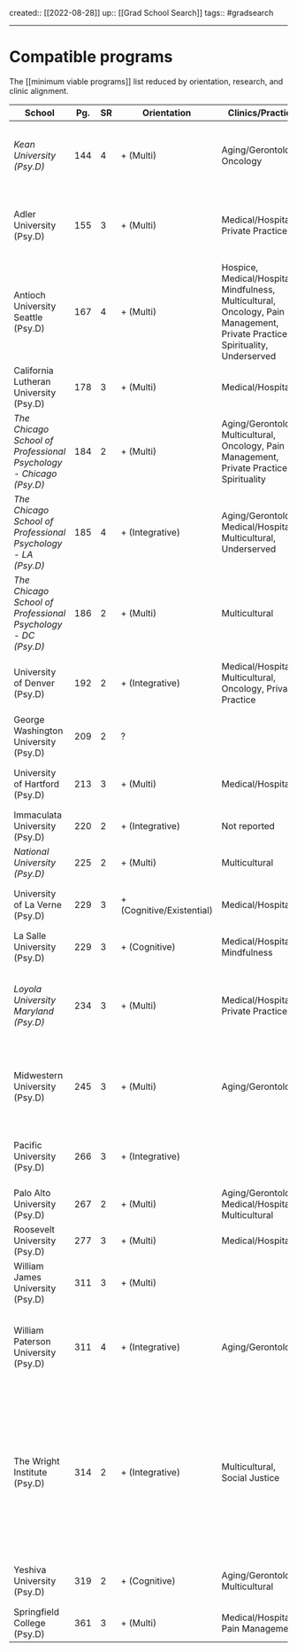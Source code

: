 ---
---
created:: [[2022-08-28]]
up:: [[Grad School Search]]
tags:: #gradsearch 
***

# Compatible programs

The [[minimum viable programs]] list reduced by orientation, research, and clinic alignment.

| School                                                            | Pg. | SR  | Orientation               | Clinics/Practica                                                                                                              | Tracks                                                                              | Research                                                                                                                                                                                                                                                                                  | Rank |
| ----------------------------------------------------------------- | --- | --- | ------------------------- | ----------------------------------------------------------------------------------------------------------------------------- | ----------------------------------------------------------------------------------- | ----------------------------------------------------------------------------------------------------------------------------------------------------------------------------------------------------------------------------------------------------------------------------------------- | ---- |
| _Kean University (Psy.D)_                                         | 144 | 4   | + (Multi)                 | Aging/Gerontology, Oncology                                                                                                   |                                                                                     | Aging/Gerontology/Adult Development, Mindfulness, Minority/Cross-Cultural/Diversity, Religion/Spirituality                                                                                                                                                                                |      |
| Adler University (Psy.D)                                          | 155 | 3   | + (Multi)                 | Medical/Hospital, Private Practice                                                                                            | Primary Care Psychology, Trauma/Disaster                                            | Aging/Gerontology/Adult Development, Community Psychology, Health Care/Primary Care, Minority/Cross-Cultural/Diversity                                                                                                                                                                    |      |
| Antioch University Seattle (Psy.D)                                | 167 | 4   | + (Multi)                 | Hospice, Medical/Hospital, Mindfulness, Multicultural, Oncology, Pain Management, Private Practice, Spirituality, Underserved |                                                                                     | Health Care/Primary Care, Health Disparities, Minority/Cross-Cultural/Diversity, Positive Psychology/Resilience, Social Justice                                                                                                                                                           |      |
| California Lutheran University (Psy.D)                            | 178 | 3   | + (Multi)                 | Medical/Hospital                                                                                                              |                                                                                     | Minority/Cross-Cultural/Diversity, Positive Psychology/Resilience                                                                                                                                                                                                                         |      |
| *The Chicago School of Professional Psychology - Chicago (Psy.D)* | 184 | 2   | + (Multi)                 | Aging/Gerontology, Multicultural, Oncology, Pain Management, Private Practice, Spirituality                                   |                                                                                     | Health Care/Primary Care, Minority/Cross-Cultural/Diversity, Religion/Spirituality                                                                                                                                                                                                        |      |
| *The Chicago School of Professional Psychology - LA (Psy.D)*      | 185 | 4   | + (Integrative)           | Aging/Gerontology, Medical/Hospital, Multicultural, Underserved                                                               | Interdisciplinary Psychology                                                        | Women's Studies/Feminism                                                                                                                                                                                                                                                                  |      |
| *The Chicago School of Professional Psychology - DC (Psy.D)*      | 186 | 2   | + (Multi)                 | Multicultural                                                                                                                 |                                                                                     | Health Disparities, Mindfulness, Minority/Cross-Cultural/Diversity                                                                                                                                                                                                                        |      |
| University of Denver (Psy.D)                                      | 192 | 2   | + (Integrative)           | Medical/Hospital, Multicultural, Oncology, Private Practice                                                                   | Behavioral Analysis/Therapy, International Disaster Psychology, Oncology Psychology | Minority/Cross-Cultural/Diversity, Oncology/Cancer Care, Social Justice                                                                                                                                                                                                                   | CF+  |
| George Washington University (Psy.D)                              | 209 | 2   | ?                         |                                                                                                                               | Adult/Adult Clinical                                                                | Minority/Cross-Cultural/Diversity                                                                                                                                                                                                                                                         |      |
| University of Hartford (Psy.D)                                    | 213 | 3   | + (Multi)                 | Medical/Hospital                                                                                                              | Generalist                                                                          | Community Psychology, Minority/Cross-Cultural/Diversity, Medical Issues                                                                                                                                                                                                                   |      |
| Immaculata University (Psy.D)                                     | 220 | 2   | + (Integrative)           | Not reported                                                                                                                  | Not reported                                                                        | Not reported                                                                                                                                                                                                                                                                              |      |
| *National University (Psy.D)*                                     | 225 | 2   | + (Multi)                 | Multicultural                                                                                                                 | Neuropsychology                                                                     | Minority/Cross-Cultural/Diversity                                                                                                                                                                                                                                                         |      |
| University of La Verne (Psy.D)                                    | 229 | 3   | + (Cognitive/Existential) | Medical/Hospital                                                                                                              |                                                                                     | Minority/Cross-Cultural/Diversity, Positive Psychology/Resilience                                                                                                                                                                                                                         |      |
| La Salle University (Psy.D)                                       | 229 | 3   | + (Cognitive)             | Medical/Hospital, Mindfulness                                                                                                 | Generalist                                                                          | Mindfulness                                                                                                                                                                                                                                                                               |      |
| *Loyola University Maryland (Psy.D)*                              | 234 | 3   | + (Multi)                 | Medical/Hospital, Private Practice                                                                                            |                                                                                     | Aging/Gerontology/Adult Development, Minority/Cross-Cultural/Diversity, Religion/Spirituality, Women's Studies/Feminism                                                                                                                                                                   | CF+  |
| Midwestern University (Psy.D)                                     | 245 | 3   | + (Multi)                 | Aging/Gerontology                                                                                                             | Neuropsychology                                                                     | Aging/Gerontology/Adult Development, Integration/Unification, Minority/Cross-Cultural/Diversity, Women's Studies/Feminism                                                                                                                                                                 |      |
| Pacific University (Psy.D)                                        | 266 | 3   | + (Integrative)           |                                                                                                                               | Adult/Adult Clinical, Neuropsychology                                               | Community Psychology, Minority/Cross-Cultural/Diversity, Interdisciplinary Psychology and Care                                                                                                                                                                                            | CF+  |
| Palo Alto University (Psy.D)                                      | 267 | 2   | + (Multi)                 | Aging/Gerontology, Medical/Hospital, Multicultural                                                                            |                                                                                     | Minority/Cross-Cultural/Diversity                                                                                                                                                                                                                                                         |      |
| Roosevelt University (Psy.D)                                      | 277 | 3   | + (Multi)                 | Medical/Hospital                                                                                                              |                                                                                     | Mindfulness, Minority/Cross-Cultural/Diversity                                                                                                                                                                                                                                            |      |
| William James University (Psy.D)                                  | 311 | 3   | + (Multi)                 |                                                                                                                               | Geropsychology/Aging                                                                |                                                                                                                                                                                                                                                                                           |      |
| William Paterson University (Psy.D)                               | 311 | 4   | + (Integrative)           | Aging/Gerontology                                                                                                             |                                                                                     | Aging/Gerontology/Adult Development, Community Psychology, Integration/Unification, Mindfulness, Minority/Cross-Cultural/Diversity                                                                                                                                                        |      |
| The Wright Institute (Psy.D)                                      | 314 | 2   | + (Integrative)           | Multicultural, Social Justice                                                                                                 |                                                                                     | Aging/Gerontology/Adult Development, Community Psychology, Forgiveness, Group Process and Therapy, Mindfulness, Minority/Cross-Cultural/Diversity, Religion/Spirituality, Social Justice, Women's Studies/Feminism, Attitudes/Beliefs/Values, Evolutionary Psychology, Hospice/Geriatrics |      |
| Yeshiva University (Psy.D)                                        | 319 | 2   | + (Cognitive)             | Aging/Gerontology, Multicultural                                                                                              | Behavioral Analysis/Therapy, Geropsychology/Aging, Neuropsychology                  | Aging/Gerontology/Adult Development, Minority/Cross-Cultural/Diversity                                                                                                                                                                                                                    |      |
| Springfield College (Psy.D)                                       | 361 | 3   | + (Multi)                 | Medical/Hospital, Pain Management                                                                                             |                                                                                     | Religion/Spirituality, Social Justice, Women's Studies/Feminism                                                                                                                                                                                                                           |      |
